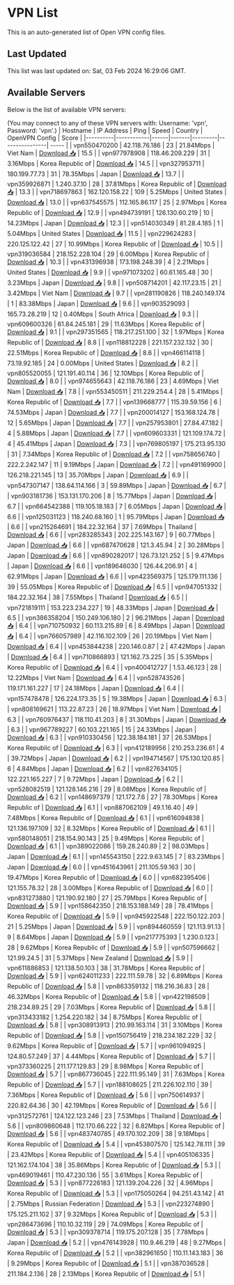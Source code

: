 # VPN List

This is an auto-generated list of Open VPN config files.

## Last Updated

This list was last updated on: Sat, 03 Feb 2024 16:29:06 GMT.

## Available Servers

Below is the list of available VPN servers:

(You may connect to any of these VPN servers with: Username: 'vpn', Password: 'vpn'.)
| Hostname | IP Address | Ping | Speed | Country | OpenVPN Config | Score |
|----------|------------|------|-------|---------|----------------| ----- |
| vpn550470200 | 42.118.76.186 | 23 | 21.84Mbps | Viet Nam | [Download 📥](./configs/server_0_VN.ovpn) | 15.5 |
| vpn977978908 | 118.46.209.229 | 31 | 3.16Mbps | Korea Republic of | [Download 📥](./configs/server_1_KR.ovpn) | 14.5 |
| vpn327953711 | 180.199.77.73 | 31 | 78.35Mbps | Japan | [Download 📥](./configs/server_2_JP.ovpn) | 13.7 |
| vpn359926871 | 1.240.37.10 | 28 | 37.81Mbps | Korea Republic of | [Download 📥](./configs/server_3_KR.ovpn) | 13.3 |
| vpn718697863 | 162.120.158.22 | 109 | 5.25Mbps | United States | [Download 📥](./configs/server_4_US.ovpn) | 13.0 |
| vpn637545575 | 112.165.86.117 | 25 | 2.97Mbps | Korea Republic of | [Download 📥](./configs/server_5_KR.ovpn) | 12.9 |
| vpn494739191 | 126.130.60.219 | 10 | 14.23Mbps | Japan | [Download 📥](./configs/server_6_JP.ovpn) | 12.3 |
| vpn514030349 | 81.28.4.185 | 1 | 5.04Mbps | United States | [Download 📥](./configs/server_7_US.ovpn) | 11.5 |
| vpn229624283 | 220.125.122.42 | 27 | 10.99Mbps | Korea Republic of | [Download 📥](./configs/server_8_KR.ovpn) | 10.5 |
| vpn319036584 | 218.152.228.104 | 29 | 6.00Mbps | Korea Republic of | [Download 📥](./configs/server_9_KR.ovpn) | 10.3 |
| vpn431396938 | 173.198.248.39 | 4 | 2.21Mbps | United States | [Download 📥](./configs/server_10_US.ovpn) | 9.9 |
| vpn971073202 | 60.61.165.48 | 30 | 3.23Mbps | Japan | [Download 📥](./configs/server_11_JP.ovpn) | 9.8 |
| vpn508714201 | 42.117.23.15 | 21 | 3.42Mbps | Viet Nam | [Download 📥](./configs/server_12_VN.ovpn) | 9.7 |
| vpn281190826 | 118.240.149.174 | 1 | 83.38Mbps | Japan | [Download 📥](./configs/server_13_JP.ovpn) | 9.6 |
| vpn903529093 | 165.73.28.219 | 12 | 0.40Mbps | South Africa | [Download 📥](./configs/server_14_ZA.ovpn) | 9.3 |
| vpn609600326 | 61.84.245.181 | 29 | 11.63Mbps | Korea Republic of | [Download 📥](./configs/server_15_KR.ovpn) | 9.1 |
| vpn297351565 | 118.217.251.100 | 32 | 1.97Mbps | Korea Republic of | [Download 📥](./configs/server_16_KR.ovpn) | 8.8 |
| vpn118812228 | 221.157.232.132 | 30 | 22.51Mbps | Korea Republic of | [Download 📥](./configs/server_17_KR.ovpn) | 8.6 |
| vpn466114118 | 73.19.92.185 | 24 | 0.00Mbps | United States | [Download 📥](./configs/server_18_US.ovpn) | 8.2 |
| vpn805520055 | 121.191.40.114 | 36 | 12.10Mbps | Korea Republic of | [Download 📥](./configs/server_19_KR.ovpn) | 8.0 |
| vpn974655643 | 42.118.76.186 | 23 | 4.69Mbps | Viet Nam | [Download 📥](./configs/server_20_VN.ovpn) | 7.8 |
| vpn553450511 | 211.229.254.4 | 28 | 5.41Mbps | Korea Republic of | [Download 📥](./configs/server_21_KR.ovpn) | 7.7 |
| vpn139668777 | 115.39.59.156 | 6 | 74.53Mbps | Japan | [Download 📥](./configs/server_22_JP.ovpn) | 7.7 |
| vpn200014127 | 153.168.124.78 | 12 | 5.65Mbps | Japan | [Download 📥](./configs/server_23_JP.ovpn) | 7.7 |
| vpn257953801 | 27.84.47.182 | 4 | 5.88Mbps | Japan | [Download 📥](./configs/server_24_JP.ovpn) | 7.7 |
| vpn609603331 | 121.109.174.72 | 4 | 45.41Mbps | Japan | [Download 📥](./configs/server_25_JP.ovpn) | 7.3 |
| vpn769805197 | 175.213.95.130 | 31 | 7.34Mbps | Korea Republic of | [Download 📥](./configs/server_26_KR.ovpn) | 7.2 |
| vpn758656740 | 222.2.242.147 | 11 | 9.19Mbps | Japan | [Download 📥](./configs/server_27_JP.ovpn) | 7.2 |
| vpn491169900 | 126.218.221.145 | 13 | 35.70Mbps | Japan | [Download 📥](./configs/server_28_JP.ovpn) | 6.9 |
| vpn547307147 | 138.64.114.166 | 3 | 59.89Mbps | Japan | [Download 📥](./configs/server_29_JP.ovpn) | 6.7 |
| vpn903181736 | 153.131.170.206 | 8 | 15.77Mbps | Japan | [Download 📥](./configs/server_30_JP.ovpn) | 6.7 |
| vpn664542388 | 119.105.18.183 | 7 | 6.05Mbps | Japan | [Download 📥](./configs/server_31_JP.ovpn) | 6.6 |
| vpn125031123 | 118.240.68.160 | 1 | 95.79Mbps | Japan | [Download 📥](./configs/server_32_JP.ovpn) | 6.6 |
| vpn215264691 | 184.22.32.164 | 37 | 7.69Mbps | Thailand | [Download 📥](./configs/server_33_TH.ovpn) | 6.6 |
| vpn283285343 | 202.225.143.167 | 9 | 60.77Mbps | Japan | [Download 📥](./configs/server_34_JP.ovpn) | 6.6 |
| vpn687470628 | 121.3.45.94 | 2 | 30.28Mbps | Japan | [Download 📥](./configs/server_35_JP.ovpn) | 6.6 |
| vpn890282017 | 126.73.121.252 | 5 | 9.47Mbps | Japan | [Download 📥](./configs/server_36_JP.ovpn) | 6.6 |
| vpn189646030 | 126.44.206.91 | 4 | 62.91Mbps | Japan | [Download 📥](./configs/server_37_JP.ovpn) | 6.6 |
| vpn423569375 | 125.179.111.136 | 39 | 55.05Mbps | Korea Republic of | [Download 📥](./configs/server_38_KR.ovpn) | 6.5 |
| vpn947051332 | 184.22.32.164 | 38 | 7.55Mbps | Thailand | [Download 📥](./configs/server_39_TH.ovpn) | 6.5 |
| vpn721819111 | 153.223.234.227 | 19 | 48.33Mbps | Japan | [Download 📥](./configs/server_40_JP.ovpn) | 6.5 |
| vpn386358204 | 150.249.106.180 | 2 | 96.21Mbps | Japan | [Download 📥](./configs/server_41_JP.ovpn) | 6.4 |
| vpn710750932 | 60.113.215.89 | 6 | 8.49Mbps | Japan | [Download 📥](./configs/server_42_JP.ovpn) | 6.4 |
| vpn766057989 | 42.116.102.109 | 26 | 20.19Mbps | Viet Nam | [Download 📥](./configs/server_43_VN.ovpn) | 6.4 |
| vpn453844238 | 220.146.0.87 | 2 | 47.42Mbps | Japan | [Download 📥](./configs/server_44_JP.ovpn) | 6.4 |
| vpn710866893 | 121.162.73.225 | 35 | 5.35Mbps | Korea Republic of | [Download 📥](./configs/server_45_KR.ovpn) | 6.4 |
| vpn400412727 | 1.53.46.123 | 28 | 12.22Mbps | Viet Nam | [Download 📥](./configs/server_46_VN.ovpn) | 6.4 |
| vpn528743526 | 119.171.161.227 | 17 | 24.18Mbps | Japan | [Download 📥](./configs/server_47_JP.ovpn) | 6.4 |
| vpn157478478 | 126.224.173.35 | 5 | 19.38Mbps | Japan | [Download 📥](./configs/server_48_JP.ovpn) | 6.3 |
| vpn808169621 | 113.22.87.23 | 26 | 18.97Mbps | Viet Nam | [Download 📥](./configs/server_49_VN.ovpn) | 6.3 |
| vpn760976437 | 118.110.41.203 | 8 | 31.30Mbps | Japan | [Download 📥](./configs/server_50_JP.ovpn) | 6.3 |
| vpn967789227 | 60.103.221.165 | 15 | 24.33Mbps | Japan | [Download 📥](./configs/server_51_JP.ovpn) | 6.3 |
| vpn910330456 | 122.38.184.181 | 37 | 26.53Mbps | Korea Republic of | [Download 📥](./configs/server_52_KR.ovpn) | 6.3 |
| vpn412189956 | 210.253.236.61 | 4 | 39.72Mbps | Japan | [Download 📥](./configs/server_53_JP.ovpn) | 6.2 |
| vpn194714567 | 175.130.120.85 | 6 | 4.84Mbps | Japan | [Download 📥](./configs/server_54_JP.ovpn) | 6.2 |
| vpn827634105 | 122.221.165.227 | 7 | 9.72Mbps | Japan | [Download 📥](./configs/server_55_JP.ovpn) | 6.2 |
| vpn528082519 | 121.128.146.216 | 29 | 8.08Mbps | Korea Republic of | [Download 📥](./configs/server_56_KR.ovpn) | 6.2 |
| vpn148697379 | 121.172.7.6 | 27 | 78.30Mbps | Korea Republic of | [Download 📥](./configs/server_57_KR.ovpn) | 6.1 |
| vpn887062109 | 49.1.16.40 | 49 | 7.48Mbps | Korea Republic of | [Download 📥](./configs/server_58_KR.ovpn) | 6.1 |
| vpn616094838 | 121.136.197.109 | 32 | 8.32Mbps | Korea Republic of | [Download 📥](./configs/server_59_KR.ovpn) | 6.1 |
| vpn580148051 | 218.154.90.143 | 25 | 9.49Mbps | Korea Republic of | [Download 📥](./configs/server_60_KR.ovpn) | 6.1 |
| vpn389022086 | 159.28.240.89 | 2 | 98.03Mbps | Japan | [Download 📥](./configs/server_61_JP.ovpn) | 6.1 |
| vpn145543150 | 222.9.63.145 | 7 | 83.23Mbps | Japan | [Download 📥](./configs/server_62_JP.ovpn) | 6.0 |
| vpn451643961 | 211.105.59.163 | 30 | 19.47Mbps | Korea Republic of | [Download 📥](./configs/server_63_KR.ovpn) | 6.0 |
| vpn682395406 | 121.155.78.32 | 28 | 3.00Mbps | Korea Republic of | [Download 📥](./configs/server_64_KR.ovpn) | 6.0 |
| vpn831273880 | 121.190.92.180 | 27 | 25.79Mbps | Korea Republic of | [Download 📥](./configs/server_65_KR.ovpn) | 5.9 |
| vpn158642350 | 218.153.188.149 | 28 | 78.41Mbps | Korea Republic of | [Download 📥](./configs/server_66_KR.ovpn) | 5.9 |
| vpn945922548 | 222.150.122.203 | 21 | 5.25Mbps | Japan | [Download 📥](./configs/server_67_JP.ovpn) | 5.9 |
| vpn894460559 | 121.113.91.13 | 9 | 8.64Mbps | Japan | [Download 📥](./configs/server_68_JP.ovpn) | 5.9 |
| vpn217775393 | 1.230.0.123 | 28 | 9.62Mbps | Korea Republic of | [Download 📥](./configs/server_69_KR.ovpn) | 5.9 |
| vpn507596662 | 121.99.24.5 | 31 | 5.37Mbps | New Zealand | [Download 📥](./configs/server_70_NZ.ovpn) | 5.9 |
| vpn611886853 | 121.138.50.103 | 38 | 31.78Mbps | Korea Republic of | [Download 📥](./configs/server_71_KR.ovpn) | 5.9 |
| vpn624011233 | 222.111.59.78 | 32 | 6.89Mbps | Korea Republic of | [Download 📥](./configs/server_72_KR.ovpn) | 5.8 |
| vpn863359132 | 118.216.36.83 | 28 | 46.32Mbps | Korea Republic of | [Download 📥](./configs/server_73_KR.ovpn) | 5.8 |
| vpn422198509 | 218.234.89.25 | 29 | 7.03Mbps | Korea Republic of | [Download 📥](./configs/server_74_KR.ovpn) | 5.8 |
| vpn313433182 | 1.254.220.182 | 34 | 8.75Mbps | Korea Republic of | [Download 📥](./configs/server_75_KR.ovpn) | 5.8 |
| vpn308913913 | 210.99.163.114 | 31 | 3.10Mbps | Korea Republic of | [Download 📥](./configs/server_76_KR.ovpn) | 5.8 |
| vpn150756419 | 218.234.182.229 | 32 | 9.62Mbps | Korea Republic of | [Download 📥](./configs/server_77_KR.ovpn) | 5.7 |
| vpn961094925 | 124.80.57.249 | 37 | 4.44Mbps | Korea Republic of | [Download 📥](./configs/server_78_KR.ovpn) | 5.7 |
| vpn373360225 | 211.177.129.83 | 29 | 8.98Mbps | Korea Republic of | [Download 📥](./configs/server_79_KR.ovpn) | 5.7 |
| vpn867736045 | 222.111.95.149 | 31 | 7.63Mbps | Korea Republic of | [Download 📥](./configs/server_80_KR.ovpn) | 5.7 |
| vpn188108625 | 211.226.102.110 | 39 | 7.36Mbps | Korea Republic of | [Download 📥](./configs/server_81_KR.ovpn) | 5.6 |
| vpn750614937 | 220.82.64.36 | 30 | 42.19Mbps | Korea Republic of | [Download 📥](./configs/server_82_KR.ovpn) | 5.6 |
| vpn312572761 | 124.122.123.246 | 23 | 7.53Mbps | Thailand | [Download 📥](./configs/server_83_TH.ovpn) | 5.6 |
| vpn809860648 | 112.170.66.222 | 32 | 6.82Mbps | Korea Republic of | [Download 📥](./configs/server_84_KR.ovpn) | 5.6 |
| vpn483740785 | 49.170.102.209 | 38 | 9.18Mbps | Korea Republic of | [Download 📥](./configs/server_85_KR.ovpn) | 5.4 |
| vpn453807570 | 125.142.78.111 | 39 | 23.42Mbps | Korea Republic of | [Download 📥](./configs/server_86_KR.ovpn) | 5.4 |
| vpn405106335 | 121.162.174.104 | 38 | 35.86Mbps | Korea Republic of | [Download 📥](./configs/server_87_KR.ovpn) | 5.3 |
| vpn469019461 | 110.47.230.136 | 55 | 3.61Mbps | Korea Republic of | [Download 📥](./configs/server_88_KR.ovpn) | 5.3 |
| vpn877226183 | 121.139.204.226 | 32 | 4.96Mbps | Korea Republic of | [Download 📥](./configs/server_89_KR.ovpn) | 5.3 |
| vpn175050264 | 94.251.43.142 | 41 | 2.75Mbps | Russian Federation | [Download 📥](./configs/server_90_RU.ovpn) | 5.3 |
| vpn223274890 | 175.125.211.102 | 37 | 9.32Mbps | Korea Republic of | [Download 📥](./configs/server_91_KR.ovpn) | 5.3 |
| vpn286473696 | 110.10.32.119 | 29 | 74.09Mbps | Korea Republic of | [Download 📥](./configs/server_92_KR.ovpn) | 5.3 |
| vpn309378714 | 119.175.207.128 | 35 | 7.78Mbps | Japan | [Download 📥](./configs/server_93_JP.ovpn) | 5.2 |
| vpn476143928 | 110.9.46.219 | 48 | 9.27Mbps | Korea Republic of | [Download 📥](./configs/server_94_KR.ovpn) | 5.2 |
| vpn382961650 | 110.11.143.183 | 36 | 9.29Mbps | Korea Republic of | [Download 📥](./configs/server_95_KR.ovpn) | 5.1 |
| vpn387036528 | 211.184.2.136 | 28 | 2.13Mbps | Korea Republic of | [Download 📥](./configs/server_96_KR.ovpn) | 5.1 |
